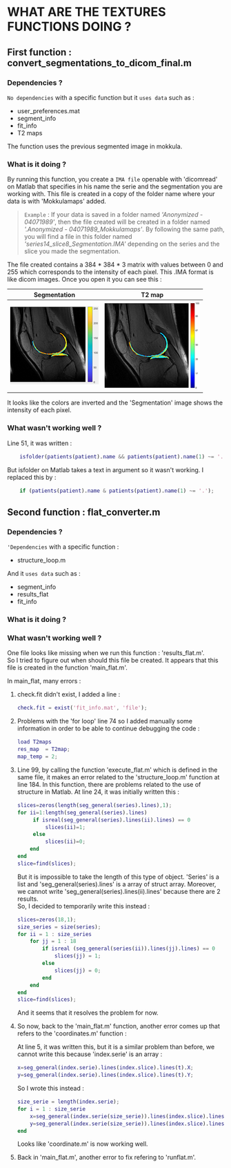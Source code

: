# WHAT ARE THE TEXTURES FUNCTIONS DOING ?

## First function : convert_segmentations_to_dicom_final.m

### Dependencies ?

`No dependencies` with a specific function but it `uses data` such as :

- user_preferences.mat
- segment_info
- fit_info
- T2 maps

The function uses the previous segmented image in mokkula.

### What is it doing ?

By running this function, you create a `IMA file` openable with 'dicomread' on Matlab that specifies in his name the serie and the segmentation you are working with. This file is created in a copy of the folder name where your data is with 'Mokkulamaps' added.

> `Example` : If your data is saved in a folder named *'Anonymized - 04071989'*, then the file created will be created in a folder named *'.Anonymized - 04071989_Mokkulamaps'*. By following the same path, you will find a file in this folder named *'series14_slice8_Segmentation.IMA'* depending on the series and the slice you made the segmentation.

The file created contains a 384 * 384 * 3 matrix with values between 0 and 255 which corresponds to the intensity of each pixel. This .IMA format is like dicom images. Once you open it you can see this :

| Segmentation | T2 map |
| ----------- | ------ |
| ![alt text](series14_slice8_Segmentation.png "Segmentation") | ![alt text](series14_slice8_T2_map.png "T2 map") |

It looks like the colors are inverted and the 'Segmentation' image shows the intensity of each pixel.

### What wasn't working well ?

Line 51, it was written : 

```matlab
    isfolder(patients(patient).name && patients(patient).name(1) ~= '.');   
```

But isfolder on Matlab takes a text in argument so it wasn't working. I replaced this by :  

```matlab
    if (patients(patient).name & patients(patient).name(1) ~= '.');  
```

## Second function : flat_converter.m

### Dependencies ?

`'Dependencies` with a specific function :

- structure_loop.m


And it `uses data` such as :

- segment_info
- results_flat
- fit_info

### What is it doing ?



### What wasn't working well ?

One file looks like missing when we run this function : 'results_flat.m'.  
So I tried to figure out when should this file be created. It appears that this file is created in the function 'main_flat.m'.

In main_flat, many errors :

1. check.fit didn't exist, I added a line :

    ```matlab
    check.fit = exist('fit_info.mat', 'file');
    ```

2. Problems with the 'for loop' line 74 so I added manually some information in order to be able to continue debugging the code :

    ```matlab
    load T2maps
    res_map  = T2map;
    map_temp = 2;
    ```

3. Line 99, by calling the function 'execute_flat.m' which is defined in the same file, it makes an error related to the 'structure_loop.m' function at line 184. In this function, there are problems related to the use of structure in Matlab. At line 24, it was initially written this :

    ```matlab
    slices=zeros(length(seg_general(series).lines),1);
    for ii=1:length(seg_general(series).lines)
         if isreal(seg_general(series).lines(ii).lines) == 0
             slices(ii)=1;
         else
             slices(ii)=0;
        end
    end 
    slice=find(slices);
    ```
    But it is impossible to take the length of this type of object. 'Series' is a list and 'seg_general(series).lines' is a array of struct array. Moreover, we cannot write 'seg_general(series).lines(ii).lines' because there are 2 results.  
    So, I decided to temporarily write this instead :

    ```matlab
    slices=zeros(18,1);
    size_series = size(series);
    for ii = 1 : size_series
        for jj = 1 : 18
            if isreal (seg_general(series(ii)).lines(jj).lines) == 0
                slices(jj) = 1;
            else
                slices(jj) = 0;
            end
        end
    end 
    slice=find(slices);
    ``` 

    And it seems that it resolves the problem for now.

4. So now, back to the 'main_flat.m' function, another error comes up that refers to the 'coordinates.m' function : 

    At line 5, it was written this, but it is a similar problem than before, we cannot write this because 'index.serie' is an array :

    ```matlab
    x=seg_general(index.serie).lines(index.slice).lines(t).X;
    y=seg_general(index.serie).lines(index.slice).lines(t).Y;
    ``` 

    So I wrote this instead :

    ```matlab
    size_serie = length(index.serie);
    for i = 1 : size_serie
        x=seg_general(index.serie(size_serie)).lines(index.slice).lines(1).X;
        y=seg_general(index.serie(size_serie)).lines(index.slice).lines(1).Y;
    end
    ``` 

    Looks like 'coordinate.m' is now working well.
 
5. Back in 'main_flat.m', another error to fix refering to 'runflat.m'.


